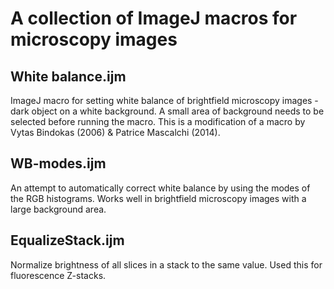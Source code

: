 # A collection of ImageJ macros for microscopy images

## White balance.ijm
ImageJ macro for setting white balance of brightfield microscopy images - dark object on a white background. A small area of background needs to be selected before running the macro. This is a modification of a macro by Vytas Bindokas (2006) & Patrice Mascalchi (2014).

## WB-modes.ijm
An attempt to automatically correct white balance by using the modes of the RGB histograms. Works well in brightfield microscopy images with a large background area.

## EqualizeStack.ijm
Normalize brightness of all slices in a stack to the same value. Used this for fluorescence Z-stacks.
